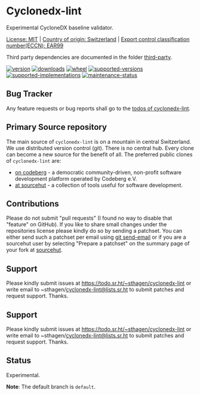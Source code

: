 # Cyclonedx-lint

Experimental CycloneDX baseline validator.

[License: MIT](https://github.com/sthagen/cyclonedx-lint/blob/default/LICENSE) | 
[Country of origin: Switzerland](https://git.sr.ht/~sthagen/cyclonedx-lint/tree/default/item/COUNTRY-OF-ORIGIN) | 
[Export control classification number(ECCN): EAR99](https://git.sr.ht/~sthagen/cyclonedx-lint/tree/default/item/EXPORT-CONTROL-CLASSIFICATION-NUMBER)

Third party dependencies are documented in the folder [third-party](docs/third-party/README.md).

[![version](https://img.shields.io/pypi/v/cyclonedx-lint.svg?style=flat)](https://pypi.python.org/pypi/cyclonedx-lint/)
[![downloads](https://static.pepy.tech/badge/cyclonedx-lint/month)](https://pepy.tech/project/cyclonedx-lint)
[![wheel](https://img.shields.io/pypi/wheel/cyclonedx-lint.svg?style=flat)](https://pypi.python.org/pypi/cyclonedx-lint/)
[![supported-versions](https://img.shields.io/pypi/pyversions/cyclonedx-lint.svg?style=flat)](https://pypi.python.org/pypi/cyclonedx-lint/)
[![supported-implementations](https://img.shields.io/pypi/implementation/cyclonedx-lint.svg?style=flat)](https://pypi.python.org/pypi/cyclonedx-lint/)
[![maintenance-status](https://img.shields.io/github/commit-activity/y/sthagen/cyclonedx-lint.svg?style=flat)](https://git.sr.ht/~sthagen/cyclonedx-lint/log)

## Bug Tracker

Any feature requests or bug reports shall go to the [todos of cyclonedx-lint](https://todo.sr.ht/~sthagen/cyclonedx-lint).

## Primary Source repository

The main source of `cyclonedx-lint` is on a mountain in central Switzerland.
We use distributed version control (git).
There is no central hub.
Every clone can become a new source for the benefit of all.
The preferred public clones of `cyclonedx-lint` are:

* [on codeberg](https://codeberg.org/sthagen/cyclonedx-lint) - a democratic community-driven, non-profit software development platform operated by Codeberg e.V.
* [at sourcehut](https://git.sr.ht/~sthagen/cyclonedx-lint) - a collection of tools useful for software development.

## Contributions

Please do not submit "pull requests" (I found no way to disable that "feature" on GitHub).
If you like to share small changes under the repositories license please kindly do so by sending a patchset.
You can either send such a patchset per email using [git send-email](https://git-send-email.io) or 
if you are a sourcehut user by selecting "Prepare a patchset" on the summary page of your fork at [sourcehut](https://git.sr.ht/).

## Support

Please kindly submit issues at https://todo.sr.ht/~sthagen/cyclonedx-lint or write email to ~sthagen/cyclonedx-lint@lists.sr.ht to submit patches and request support. Thanks.

## Support

Please kindly submit issues at https://todo.sr.ht/~sthagen/cyclonedx-lint or write email to ~sthagen/cyclonedx-lint@lists.sr.ht to submit patches and request support. Thanks.

## Status

Experimental.

**Note**: The default branch is `default`.
